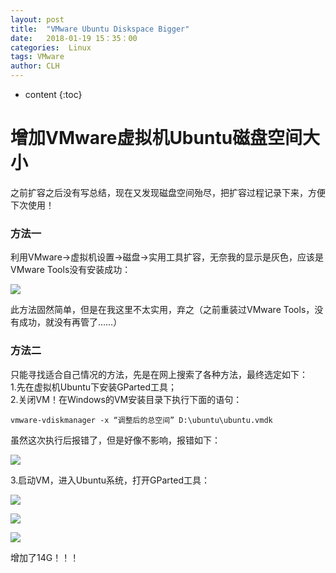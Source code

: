 ```yaml
---
layout: post
title:  "VMware Ubuntu Diskspace Bigger"
date:   2018-01-19 15：35：00
categories:  Linux
tags: VMware
author: CLH
---
```


* content
{:toc}

# 增加VMware虚拟机Ubuntu磁盘空间大小 #
之前扩容之后没有写总结，现在又发现磁盘空间殆尽，把扩容过程记录下来，方便下次使用！       
### 方法一 ###
利用VMware->虚拟机设置->磁盘->实用工具扩容，无奈我的显示是灰色，应该是VMware Tools没有安装成功：      

![](https://i.imgur.com/CPiE50S.png)

此方法固然简单，但是在我这里不太实用，弃之（之前重装过VMware Tools，没有成功，就没有再管了……）      

### 方法二 ###
只能寻找适合自己情况的方法，先是在网上搜索了各种方法，最终选定如下：      
1.先在虚拟机Ubuntu下安装GParted工具；     
2.关闭VM！在Windows的VM安装目录下执行下面的语句：     


	vmware-vdiskmanager -x “调整后的总空间” D:\ubuntu\ubuntu.vmdk         

虽然这次执行后报错了，但是好像不影响，报错如下：      

![](https://i.imgur.com/OG9aujZ.png)     

3.启动VM，进入Ubuntu系统，打开GParted工具：     

![](https://i.imgur.com/LGSb4dG.png)          


![](https://i.imgur.com/IKj0iqP.png)      

![](https://i.imgur.com/YSkCkCT.png)       

增加了14G！！！
